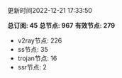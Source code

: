 更新时间2022-12-21 17:33:50

**总订阅: 45**
**总节点: 967**
**有效节点: 279**
- v2ray节点: 226
- ss节点: 35
- trojan节点: 16
- ssr节点: 2
